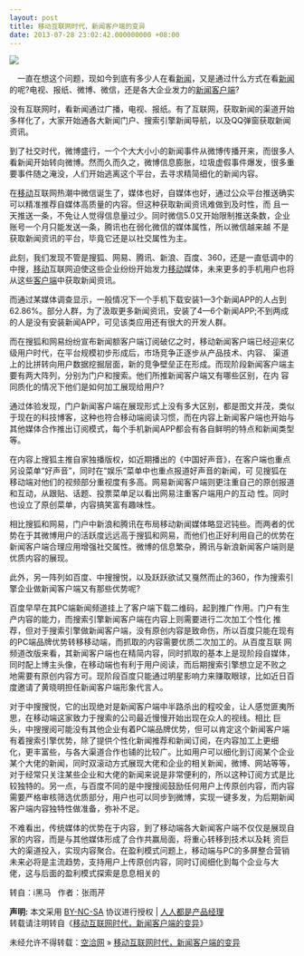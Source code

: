 ```yaml
---
layout: post
title: 移动互联网时代，新闻客户端的变异
date: 2013-07-28 23:02:42.000000000 +08:00
---
```


![](http://www.woshipm.com/wp-content/uploads/2013/07/c458d597b53d7fe36c8f81deafa0813e.jpg)

　一直在想这个问题，现如今到底有多少人在看<span class="wp_keywordlink_affiliate">[新闻](http://www.woshipm.com/tag/%E6%96%B0%E9%97%BB "查看 新闻 中的全部文章")</span>，又是通过什么方式在看<span class="wp_keywordlink_affiliate">[新闻](http://www.woshipm.com/tag/%E6%96%B0%E9%97%BB "查看 新闻 中的全部文章")</span>的呢?电视、报纸、微博、微信，还是各大企业发力的<span class="wp_keywordlink_affiliate">[新闻](http://www.woshipm.com/tag/%E6%96%B0%E9%97%BB "查看 新闻 中的全部文章")</span><span class="wp_keywordlink_affiliate">[客户端](http://www.woshipm.com/tag/%E5%AE%A2%E6%88%B7%E7%AB%AF "查看 客户端 中的全部文章")</span>?

没有互联网时，看新闻通过广播，电视、报纸。有了互联网，获取新闻的渠道开始多样化了，大家开始通各大新闻门户、搜索引擎新闻导航，以及QQ弹窗获取新闻资讯。

到了社交时代，微博盛行，一个个大大小小的新闻事件从微博传播开来，而很多人看新闻开始转向微博。然而久而久之，微博信息膨胀，垃圾虚假事件爆发，很多重要事件随之淹没，人们开始逃离这个平台，去寻求精简细化的新闻内容。

在<span class="wp_keywordlink_affiliate">[移动](http://www.woshipm.com/tag/%E7%A7%BB%E5%8A%A8 "查看 移动 中的全部文章")</span>互联网热潮中微信诞生了，媒体也好，自媒体也好，通过公众平台推送确实可以精准推荐自媒体高质量的内容。但这种获取新闻资讯难做到及时性，而 且一天推送一条，不免让人觉得信息量过少。同时微信5.0又开始限制推送条数，企业账号一个月只能发送一条，腾讯也在弱化微信的媒体属性，所以微信越来越 不是获取新闻资讯的平台，毕竟它还是以社交属性为主。

此刻，我们发现不管是搜狐、网易、腾讯、新浪、百度、360，还是一直低调中的中搜，<span class="wp_keywordlink_affiliate">[移动](http://www.woshipm.com/tag/%E7%A7%BB%E5%8A%A8 "查看 移动 中的全部文章")</span>互联网迫使这些企业纷纷开始发力<span class="wp_keywordlink_affiliate">[移动](http://www.woshipm.com/tag/%E7%A7%BB%E5%8A%A8 "查看 移动 中的全部文章")</span>媒体，未来更多的手机用户也将从这些<span class="wp_keywordlink_affiliate">[客户端](http://www.woshipm.com/tag/%E5%AE%A2%E6%88%B7%E7%AB%AF "查看 客户端 中的全部文章")</span>中获取新闻资讯。

而通过某媒体调查显示，一般情况下一个手机下载安装1—3个新闻APP的人占到62.86%。部分人群，为了汲取更多新闻资讯，安装了4—6个新闻APP;不到两成的人是没有安装新闻APP，可见该类应用还有很大的开发人群。

而在搜狐和网易纷纷宣布新闻额客户端订阅破亿之时，移动新闻客户端已经迎来亿级用户时代，在平台规模初步形成后，市场竞争正逐步从产品技术、内容、 渠道上的比拼转向用户数据挖掘层面，新的竞争壁垒正在形成。而现阶段新闻客户端主要有两大阵列，分别为门户和搜索。他们所推新闻客户端又有哪些区别，在内 容同质化的情况下他们是如何加工展现给用户?

通过体验发现，门户新闻客户端在展现形式上没有多大区别，都是图文并茂，类似于现在的科技博客，这种也符合移动端阅读习惯，而在内容上新闻客户端也开始与其他媒体合作推出订阅模式，每个手机新闻APP都会有各自鲜明的特点和新闻类型等。

在内容上搜狐主推自家独播版权，如近期播出的《中国好声音》，在客户端也重点另设菜单“好声音”，同时在“娱乐”菜单中也重点报道好声音的新闻，可 见搜狐在移动端对他们的视频部分重视度有多高。网易新闻客户端则更注重自己的原创报道和互动，从跟贴、话题、投票菜单足以看出网易注重客户端用户的互动 性。同时也设立了原创菜单，内容搞笑富有趣味性。

相比搜狐和网易，门户中新浪和腾讯在布局移动新闻媒体略显迟钝些。而两者的优势在于其微博用户的活跃度远远高于搜狐和网易，而他们也正好利用自己的优势在新闻客户端合理应用增强社交属性。微博的信息繁杂，腾讯与新浪新闻客户端则是优质内容的展现。

此外，另一阵列如百度、中搜搜悦，以及跃跃欲试又戛然而止的360，作为搜索引擎企业做新闻客户端又有那些优势呢?

百度早早在其PC端新闻频道挂上了客户端下载二维码，起到推广作用。门户有生产内容的能力，而搜索引擎新闻客户端在内容上则需要进行二次加工个性化 推荐，但对于搜索引擎做新闻客户端，没有原创内容是致命伤，所以百度只能在现有的PC端品牌优势转移移动端，而抓取的内容需要优质二次加工的。从百度互联 网频道改版来看，其新闻客户端也在精简内容，同时抓取的基本上是现阶段自媒体，同时配上博主头像，在移动端也有利于用户阅读，而后期搜索引擎想立足不败之 地需要有原创内容方可。现阶段百度只能通过明星影响力来赚取眼球，比如近日百度邀请了黄晓明担任新闻客户端形象代言人。

对于中搜搜悦，它的出现绝对是新闻客户端中半路杀出的程咬金，让人感觉匪夷所思，在移动端这家致力于搜索的公司最近慢慢开始出现在众人的视线。相比 巨头，中搜搜阅可能没有其他企业有着PC端品牌优势，但可以肯定这个新闻客户端有着搜索引擎优势，除了提供个性化新闻推荐和新闻订阅，在内容加工上更细 化，更丰富些，与各大渠道合作也铺的比较广。比如用户可以细化到订阅某个企业某个大佬的新闻，同时双滚动方式展现大佬和企业的相关新闻，微博、网站等等， 对于经常只关注某些企业和大佬的新闻来说是非常便利的，所以这种订阅方式是比较独特的。另一点，与百度不同的是中搜搜阅鼓励任何用户上传原创内容，而内容 需要严格审核筛选优质部分，用户也可以同步到微博，实现一键多发，为后期新闻客户端内容独特性做准备，弥补不足。

不难看出，传统媒体的优势在于内容，到了移动端各大新闻客户端不仅仅是展现自家的内容，而是与其他媒体形成了合作共赢局面，将重心转移到技术以及耗 资巨大的渠道投入，实现内容聚合。在盈利模式问题上，移动端与PC的多屏整合营销未来必将是主流趋势，支持用户上传原创内容，同时订阅细化到每个企业与大 佬，这与后面的盈利模式探索是息息相关的

转自：i黑马   作者：张雨芹

<span style="font-weight:bold">声明:</span> 本文采用 [BY-NC-SA](http://creativecommons.org/licenses/by-nc-sa/3.0/ "署名-非商业性使用-相同方式共享") 协议进行授权 | [人人都是产品经理](http://www.woshipm.com/)  
转载请注明转自《[移动互联网时代，新闻客户端的变异](http://www.woshipm.com/pd/36156.html "移动互联网时代，新闻客户端的变异")》

未经允许不得转载：[空洽网](http://kongqia.com) » [移动互联网时代，新闻客户端的变异](http://kongqia.com/16901.html)


